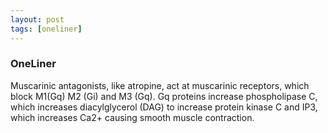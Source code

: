 ```yaml
---
layout: post
tags: [oneliner]
---
```



### OneLiner

Muscarinic antagonists, like atropine, act at muscarinic receptors, which block M1(Gq) M2 (Gi) and M3 (Gq). Gq proteins increase phospholipase C, which increases diacylglycerol (DAG) to increase protein kinase C and IP3, which increases Ca2+ causing smooth muscle contraction.
